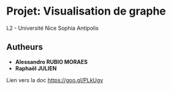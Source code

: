 # Projet: Visualisation de graphe


L2 - Université Nice Sophia Antipolis

## Autheurs

* **Alessandro RUBIO MORAES**
* **Raphaël JULIEN**


Lien vers la doc https://goo.gl/PLkUgv
